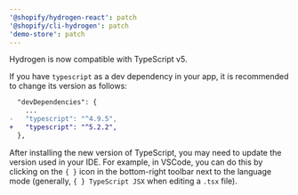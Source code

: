 ```yaml
---
'@shopify/hydrogen-react': patch
'@shopify/cli-hydrogen': patch
'demo-store': patch
---
```


Hydrogen is now compatible with TypeScript v5.

If you have `typescript` as a dev dependency in your app, it is recommended to change its version as follows:

```diff
  "devDependencies": {
    ...
-   "typescript": "^4.9.5",
+   "typescript": "^5.2.2",
  },
```

After installing the new version of TypeScript, you may need to update the version used in your IDE. For example, in VSCode, you can do this by clicking on the `{ }` icon in the bottom-right toolbar next to the language mode (generally, `{ } TypeScript JSX` when editing a `.tsx` file).
